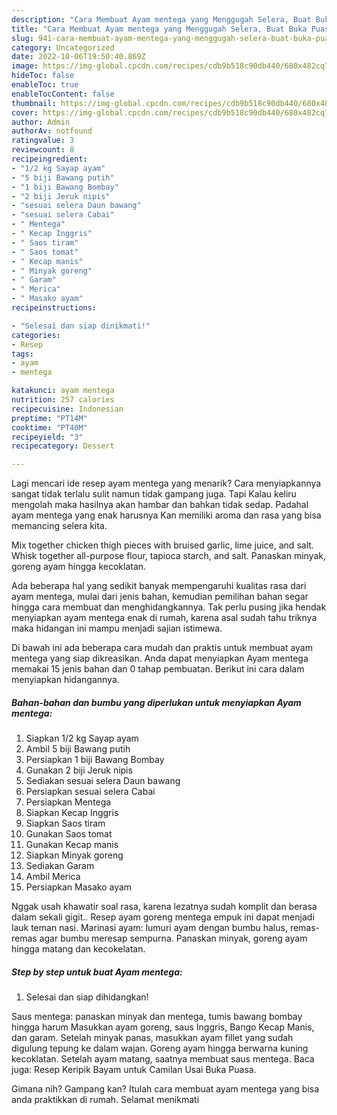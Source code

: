 ```yaml
---
description: "Cara Membuat Ayam mentega yang Menggugah Selera, Buat Buka Puasa Enak"
title: "Cara Membuat Ayam mentega yang Menggugah Selera, Buat Buka Puasa Enak"
slug: 941-cara-membuat-ayam-mentega-yang-menggugah-selera-buat-buka-puasa-enak
category: Uncategorized
date: 2022-10-06T19:50:40.869Z
image: https://img-global.cpcdn.com/recipes/cdb9b518c90db440/680x482cq70/ayam-mentega-foto-resep-utama.jpg
hideToc: false
enableToc: true
enableTocContent: false
thumbnail: https://img-global.cpcdn.com/recipes/cdb9b518c90db440/680x482cq70/ayam-mentega-foto-resep-utama.jpg
cover: https://img-global.cpcdn.com/recipes/cdb9b518c90db440/680x482cq70/ayam-mentega-foto-resep-utama.jpg
author: Admin
authorAv: notfound
ratingvalue: 3
reviewcount: 8
recipeingredient:
- "1/2 kg Sayap ayam"
- "5 biji Bawang putih"
- "1 biji Bawang Bombay"
- "2 biji Jeruk nipis"
- "sesuai selera Daun bawang"
- "sesuai selera Cabai"
- " Mentega"
- " Kecap Inggris"
- " Saos tiram"
- " Saos tomat"
- " Kecap manis"
- " Minyak goreng"
- " Garam"
- " Merica"
- " Masako ayam"
recipeinstructions:

- "Selesai dan siap dinikmati!"
categories:
- Resep
tags:
- ayam
- mentega

katakunci: ayam mentega 
nutrition: 257 calories
recipecuisine: Indonesian
preptime: "PT14M"
cooktime: "PT40M"
recipeyield: "3"
recipecategory: Dessert

---
```



Lagi mencari ide resep ayam mentega yang menarik? Cara menyiapkannya sangat tidak terlalu sulit namun tidak gampang juga. Tapi Kalau keliru mengolah maka hasilnya akan hambar dan bahkan tidak sedap. Padahal ayam mentega yang enak harusnya Kan memiliki aroma dan rasa yang bisa memancing selera kita.


Mix together chicken thigh pieces with bruised garlic, lime juice, and salt. Whisk together all-purpose flour, tapioca starch, and salt. Panaskan minyak, goreng ayam hingga kecoklatan.

Ada beberapa hal yang sedikit banyak mempengaruhi kualitas rasa dari ayam mentega, mulai dari jenis bahan, kemudian pemilihan bahan segar hingga cara membuat dan menghidangkannya. Tak perlu pusing jika hendak menyiapkan ayam mentega enak di rumah, karena asal sudah tahu triknya maka hidangan ini mampu menjadi sajian istimewa.


Di bawah ini ada beberapa cara mudah dan praktis untuk membuat ayam mentega yang siap dikreasikan. Anda dapat menyiapkan Ayam mentega memakai 15 jenis bahan dan 0 tahap pembuatan. Berikut ini cara dalam menyiapkan hidangannya.

<!--inarticleads1-->

##### Bahan-bahan dan bumbu yang diperlukan untuk menyiapkan Ayam mentega:

1. Siapkan 1/2 kg Sayap ayam
1. Ambil 5 biji Bawang putih
1. Persiapkan 1 biji Bawang Bombay
1. Gunakan 2 biji Jeruk nipis
1. Sediakan sesuai selera Daun bawang
1. Persiapkan sesuai selera Cabai
1. Persiapkan  Mentega
1. Siapkan  Kecap Inggris
1. Siapkan  Saos tiram
1. Gunakan  Saos tomat
1. Gunakan  Kecap manis
1. Siapkan  Minyak goreng
1. Sediakan  Garam
1. Ambil  Merica
1. Persiapkan  Masako ayam


Nggak usah khawatir soal rasa, karena lezatnya sudah komplit dan berasa dalam sekali gigit.. Resep ayam goreng mentega empuk ini dapat menjadi lauk teman nasi. Marinasi ayam: lumuri ayam dengan bumbu halus, remas-remas agar bumbu meresap sempurna. Panaskan minyak, goreng ayam hingga matang dan kecokelatan. 

<!--inarticleads2-->

##### Step by step untuk buat Ayam mentega:


1. Selesai dan siap dihidangkan!

Saus mentega: panaskan minyak dan mentega, tumis bawang bombay hingga harum Masukkan ayam goreng, saus Inggris, Bango Kecap Manis, dan garam. Setelah minyak panas, masukkan ayam fillet yang sudah digulung tepung ke dalam wajan. Goreng ayam hingga berwarna kuning kecoklatan. Setelah ayam matang, saatnya membuat saus mentega. Baca juga: Resep Keripik Bayam untuk Camilan Usai Buka Puasa. 

Gimana nih? Gampang kan? Itulah cara membuat ayam mentega yang bisa anda praktikkan di rumah. Selamat menikmati
